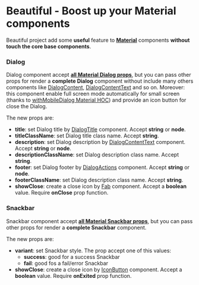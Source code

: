 # Beautiful - Boost up your Material components

Beautiful project add some **useful** feature to **[Material](https://material-ui.com/)** components **without touch the core base components**.

### Dialog
Dialog component accept **[all Material Dialog props](https://material-ui.com/api/dialog/)**, but you can pass other props for render a **complete Dialog** component without include many others components like [DialogContent](https://material-ui.com/api/dialog-content/), [DialogContentText](https://material-ui.com/api/dialog-content-text/) and so on. Moreover: this component enable full screen mode automatically for small screen (thanks to [withMobileDialog Material HOC](https://material-ui.com/demos/dialogs/#responsive-full-screen)) and provide an icon button for close the Dialog.

The new props are:
- **title**: set Dialog title by [DialogTitle](https://material-ui.com/api/dialog-title/) component. Accept **string** or **node**.
- **titleClassName**: set Dialog title class name. Accept **string**.
- **description**:  set Dialog description by [DialogContentText](https://material-ui.com/api/dialog-content-text/) component. Accept **string** or **node**.
- **descriptionClassName**: set Dialog description class name. Accept **string**.
- **footer**: set Dialog footer by [DialogActions](https://material-ui.com/api/dialog-actions/) component. Accept **string** or **node**.
- **footerClassName**: set Dialog description class name. Accept **string**.
- **showClose**: create a close icon by [Fab](https://material-ui.com/api/fab/) component. Accept a **boolean** value. Require **onClose** prop function.

### Snackbar
Snackbar component accept **[all Material Snackbar props](https://material-ui.com/api/snackbar/)**, but you can pass other props for render a **complete Snackbar** component.

The new props are:
- **variant**: set Snackbar style. The prop accept one of this values:
    - **success**: good for a success Snackbar
    - **fail**: good fos a fail/error Snackbar
- **showClose**: create a close icon by [IconButton](https://material-ui.com/api/icon-button/) component. Accept a **boolean** value. Require **onExited** prop function.
